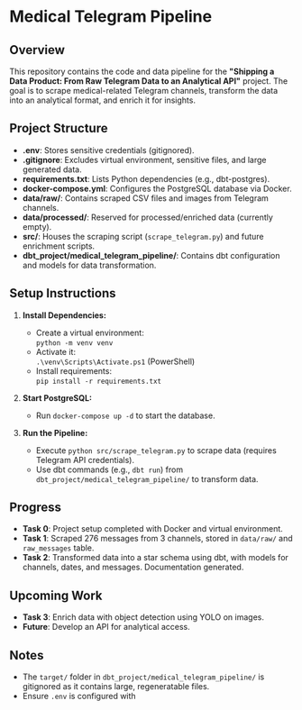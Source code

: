 # Medical Telegram Pipeline

## Overview

This repository contains the code and data pipeline for the **"Shipping a Data Product: From Raw Telegram Data to an Analytical API"** project. The goal is to scrape medical-related Telegram channels, transform the data into an analytical format, and enrich it for insights.

## Project Structure

- **.env**: Stores sensitive credentials (gitignored).
- **.gitignore**: Excludes virtual environment, sensitive files, and large generated data.
- **requirements.txt**: Lists Python dependencies (e.g., dbt-postgres).
- **docker-compose.yml**: Configures the PostgreSQL database via Docker.
- **data/raw/**: Contains scraped CSV files and images from Telegram channels.
- **data/processed/**: Reserved for processed/enriched data (currently empty).
- **src/**: Houses the scraping script (`scrape_telegram.py`) and future enrichment scripts.
- **dbt_project/medical_telegram_pipeline/**: Contains dbt configuration and models for data transformation.

## Setup Instructions

1. **Install Dependencies:**
   - Create a virtual environment:  
     `python -m venv venv`
   - Activate it:  
     `.\venv\Scripts\Activate.ps1` (PowerShell)
   - Install requirements:  
     `pip install -r requirements.txt`

2. **Start PostgreSQL:**
   - Run `docker-compose up -d` to start the database.

3. **Run the Pipeline:**
   - Execute `python src/scrape_telegram.py` to scrape data (requires Telegram API credentials).
   - Use dbt commands (e.g., `dbt run`) from `dbt_project/medical_telegram_pipeline/` to transform data.

## Progress

- **Task 0**: Project setup completed with Docker and virtual environment.
- **Task 1**: Scraped 276 messages from 3 channels, stored in `data/raw/` and `raw_messages` table.
- **Task 2**: Transformed data into a star schema using dbt, with models for channels, dates, and messages. Documentation generated.

## Upcoming Work

- **Task 3**: Enrich data with object detection using YOLO on images.
- **Future**: Develop an API for analytical access.

## Notes

- The `target/` folder in `dbt_project/medical_telegram_pipeline/` is gitignored as it contains large, regeneratable files.
- Ensure `.env` is configured with
